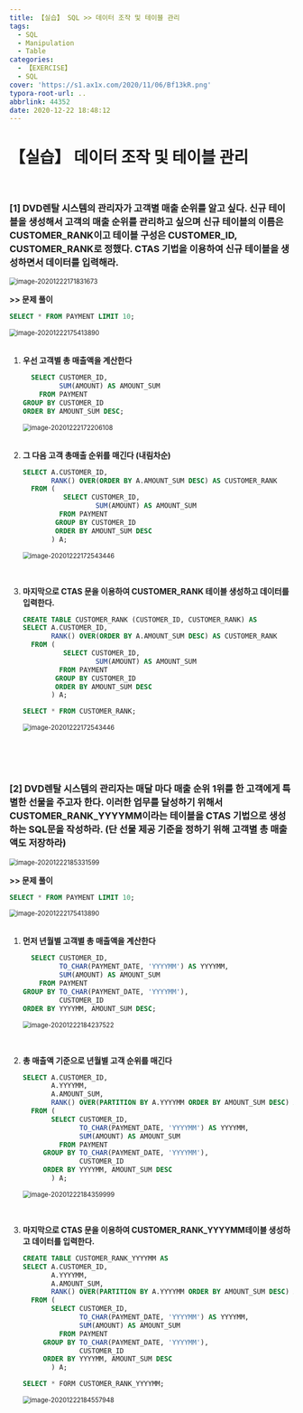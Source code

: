 ```yaml
---
title: 【실습】 SQL >> 데이터 조작 및 테이블 관리
tags:
  - SQL
  - Manipulation
  - Table
categories:
  - 【EXERCISE】
  - SQL
cover: 'https://s1.ax1x.com/2020/11/06/Bf13kR.png'
typora-root-url: ..
abbrlink: 44352
date: 2020-12-22 18:48:12
---
```


# 【실습】 데이터 조작 및 테이블 관리

<br />

### [1]  DVD렌탈 시스템의 관리자가 고객별 매출 순위를 알고 싶다. 신규 테이블을 생성해서 고객의 매출 순위를 관리하고 싶으며 신규 테이블의 이름은 CUSTOMER_RANK이고 테이블 구성은 CUSTOMER_ID, CUSTOMER_RANK로 정했다. CTAS 기법을 이용하여 신규 테이블을 생성하면서 데이터를 입력해라.

<img src="/images/E-SQL-Manipulation-and-Table/image-20201222171831673.png" alt="image-20201222171831673" style="zoom:80%;" />

<br />

**\>> 문제 풀이**

```SQL
SELECT * FROM PAYMENT LIMIT 10;
```

<img src="/images/E-SQL-Manipulation-and-Table/image-20201222175413890.png" alt="image-20201222175413890" style="zoom:80%;" />

<br />

<br />

1. **우선 고객별 총 매출액을 계산한다**

   ```SQL
     SELECT CUSTOMER_ID,
            SUM(AMOUNT) AS AMOUNT_SUM
       FROM PAYMENT
   GROUP BY CUSTOMER_ID
   ORDER BY AMOUNT_SUM DESC;
   ```

   <img src="/images/E-SQL-Manipulation-and-Table/image-20201222172206108.png" alt="image-20201222172206108" style="zoom:80%;" />

   <br />

   <br />

2. **그 다음 고객 총매출 순위를 매긴다 (내림차순)**

   ```SQL
   SELECT A.CUSTOMER_ID,
          RANK() OVER(ORDER BY A.AMOUNT_SUM DESC) AS CUSTOMER_RANK
     FROM (
             SELECT CUSTOMER_ID,
             		 SUM(AMOUNT) AS AMOUNT_SUM
       	    FROM PAYMENT
           GROUP BY CUSTOMER_ID
           ORDER BY AMOUNT_SUM DESC
          ) A;
   ```

   <img src="/images/E-SQL-Manipulation-and-Table/image-20201222172543446.png" alt="image-20201222172543446" style="zoom:80%;" />

<br />

3. **마지막으로 CTAS 문을 이용하여 CUSTOMER_RANK 테이블 생성하고 데이터를 입력한다.**

   ```SQL
   CREATE TABLE CUSTOMER_RANK (CUSTOMER_ID, CUSTOMER_RANK) AS
   SELECT A.CUSTOMER_ID,
          RANK() OVER(ORDER BY A.AMOUNT_SUM DESC) AS CUSTOMER_RANK
     FROM (
             SELECT CUSTOMER_ID,
             		 SUM(AMOUNT) AS AMOUNT_SUM
       	    FROM PAYMENT
           GROUP BY CUSTOMER_ID
           ORDER BY AMOUNT_SUM DESC
          ) A;
   ```

   ```SQL
   SELECT * FROM CUSTOMER_RANK;
   ```

   <img src="/images/E-SQL-Manipulation-and-Table/image-20201222172543446.png" alt="image-20201222172543446" style="zoom:80%;" />

<br />

<br />

<br />

### [2] DVD렌탈 시스템의 관리자는 매달 마다 매출 순위 1위를 한 고객에게 특별한 선물을 주고자 한다. 이러한 업무를 달성하기 위해서 CUSTOMER_RANK_YYYYMM이라는 테이블을 CTAS 기법으로 생성하는 SQL문을 작성하라. (단 선물 제공 기준을 정하기 위해 고객별 총 매출액도 저장하라)

<img src="/images/E-SQL-Manipulation-and-Table/image-20201222185331599.png" alt="image-20201222185331599" style="zoom:80%;" />

<br />

**\>> 문제 풀이**

```SQL
SELECT * FROM PAYMENT LIMIT 10;
```

<img src="/images/E-SQL-Manipulation-and-Table/image-20201222175413890.png" alt="image-20201222175413890" style="zoom:80%;" />

<br />

<br />

1. **먼저 년월별 고객별 총 매출액을 계산한다**

   ```SQL
     SELECT CUSTOMER_ID,
            TO_CHAR(PAYMENT_DATE, 'YYYYMM') AS YYYYMM,
            SUM(AMOUNT) AS AMOUNT_SUM
       FROM PAYMENT
   GROUP BY TO_CHAR(PAYMENT_DATE, 'YYYYMM'),
            CUSTOMER_ID
   ORDER BY YYYYMM, AMOUNT_SUM DESC;
   ```

   <img src="/images/E-SQL-Manipulation-and-Table/image-20201222184237522.png" alt="image-20201222184237522" style="zoom:80%;" />

<br />

2. **총 매출액 기준으로 년월별 고객 순위를 매긴다**

   ```SQL
   SELECT A.CUSTOMER_ID,
          A.YYYYMM,
          A.AMOUNT_SUM,
          RANK() OVER(PARTITION BY A.YYYYMM ORDER BY AMOUNT_SUM DESC) AS RANK_YYYYMM
     FROM (
   		  SELECT CUSTOMER_ID,
   		         TO_CHAR(PAYMENT_DATE, 'YYYYMM') AS YYYYMM,
   		         SUM(AMOUNT) AS AMOUNT_SUM
   		    FROM PAYMENT
   		GROUP BY TO_CHAR(PAYMENT_DATE, 'YYYYMM'),
   		         CUSTOMER_ID
   		ORDER BY YYYYMM, AMOUNT_SUM DESC 
          ) A;
   ```

   <img src="/images/E-SQL-Manipulation-and-Table/image-20201222184359999.png" alt="image-20201222184359999" style="zoom:80%;" />

<br />

3. **마지막으로 CTAS 문을 이용하여 CUSTOMER_RANK_YYYYMM테이블 생성하고 데이터를 입력한다.**

   ```SQL
   CREATE TABLE CUSTOMER_RANK_YYYYMM AS      
   SELECT A.CUSTOMER_ID,
          A.YYYYMM,
          A.AMOUNT_SUM,
          RANK() OVER(PARTITION BY A.YYYYMM ORDER BY AMOUNT_SUM DESC) AS RANK_YYYYMM
     FROM (
   		  SELECT CUSTOMER_ID,
   		         TO_CHAR(PAYMENT_DATE, 'YYYYMM') AS YYYYMM,
   		         SUM(AMOUNT) AS AMOUNT_SUM
   		    FROM PAYMENT
   		GROUP BY TO_CHAR(PAYMENT_DATE, 'YYYYMM'),
   		         CUSTOMER_ID
   		ORDER BY YYYYMM, AMOUNT_SUM DESC 
          ) A;
   ```

   ```SQL
   SELECT * FORM CUSTOMER_RANK_YYYYMM;
   ```

   <img src="/images/E-SQL-Manipulation-and-Table/image-20201222184557948.png" alt="image-20201222184557948" style="zoom:80%;" />

<br />

<br />

